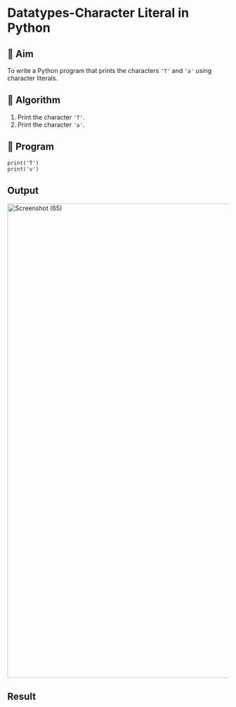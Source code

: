 # Datatypes-Character Literal in Python

## 🎯 Aim
To write a Python program that prints the characters `'T'` and `'a'` using character literals.

## 🧠 Algorithm
1. Print the character `'T'`.
2. Print the character `'a'`.

## 🧾 Program
```
print('T')
print('v')
```
## Output
<img width="1920" height="1080" alt="Screenshot (65)" src="https://github.com/user-attachments/assets/bfc267fc-634c-4712-aaa2-64bb96b98076" />

## Result
